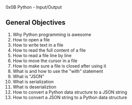 0x0B Python - Input/Output

General Objectives
------------------
1. Why Python programming is awesome
2. How to open a file
3. How to write text in a file
4. How to read the full content of a file
5. How to read a file line by line
6. How to move the cursor in a file
7. How to make sure a file is closed after using it
8. What is and how to use the "with" statement
9. What is "JSON"
10. What is serialization 
11. What is deserializtion
12. How to convert a Python data structure to a JSON string
13. How to convert a JSON string to a Python data structure


